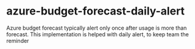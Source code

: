 # azure-budget-forecast-daily-alert
Azure budget forecast typically alert only once after usage is more than forecast. This implementation is helped with daily alert, to keep team the reminder 
